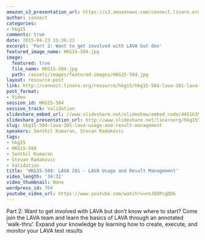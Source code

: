 ```yaml
---
amazon_s3_presentation_url: https://s3.amazonaws.com/connect.linaro.org/hkg15/Videos/02-13-Friday/HKG15-504.pdf
author: connect
categories:
- hkg15
comments: true
date: 2015-04-23 15:36:23
excerpt: 'Part 2: Want to get involved with LAVA but don'
featured_image_name: HKG15-504.jpg
image:
  featured: true
  file_name: HKG15-504.jpg
  path: /assets/images/featured-images/HKG15-504.jpg
layout: resource-post
link: http://connect.linaro.org/resource/hkg15/hkg15-504-lava-201-lava-usage-and-result-management/
post_format:
- Video
session_id: HKG15-504
session_track: Validation
slideshare_embed_url: //www.slideshare.net/slideshow/embed_code/44516398
slideshare_presentation_url: http://www.slideshare.net/linaroorg/hkg15504-lava-201-lava-usage-and-result-management
slug: hkg15-504-lava-201-lava-usage-and-result-management
speakers: Senthil Kumaran, Stevan Radakovic
tags:
- hkg15
- HKG15-504
- Senthil Kumaran
- Stevan Radakovic
- Validation
title: 'HKG15-504: LAVA 201 - LAVA Usage and Result Management'
video_length: '34:31'
video_thumbnail: None
wordpress_id: 764
youtube_video_url: https://www.youtube.com/watch?v=nnJQ8PcgDDk
---
```


Part 2: Want to get involved with LAVA but don’t know where to start? Come join the LAVA team and learn the basics of LAVA through an annotated ‘walk-thru’. Expand your knowledge by learning how to create, execute, and monitor your LAVA test results